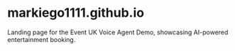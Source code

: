 # markiego1111.github.io
Landing page for the Event UK Voice Agent Demo, showcasing AI-powered entertainment booking.
